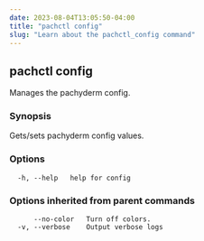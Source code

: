 ```yaml
---
date: 2023-08-04T13:05:50-04:00
title: "pachctl config"
slug: "Learn about the pachctl_config command"
---
```


## pachctl config

Manages the pachyderm config.

### Synopsis

Gets/sets pachyderm config values.

### Options

```
  -h, --help   help for config
```

### Options inherited from parent commands

```
      --no-color   Turn off colors.
  -v, --verbose    Output verbose logs
```